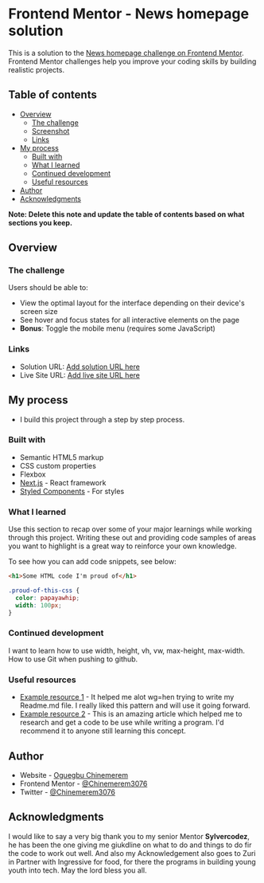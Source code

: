 # Frontend Mentor - News homepage solution

This is a solution to the [News homepage challenge on Frontend Mentor](https://www.frontendmentor.io/challenges/news-homepage-H6SWTa1MFl). Frontend Mentor challenges help you improve your coding skills by building realistic projects. 

## Table of contents

- [Overview](#overview)
  - [The challenge](#the-challenge)
  - [Screenshot](#screenshot)
  - [Links](#links)
- [My process](#my-process)
  - [Built with](#built-with)
  - [What I learned](#what-i-learned)
  - [Continued development](#continued-development)
  - [Useful resources](#useful-resources)
- [Author](#author)
- [Acknowledgments](#acknowledgments)

**Note: Delete this note and update the table of contents based on what sections you keep.**

## Overview

### The challenge

Users should be able to:

- View the optimal layout for the interface depending on their device's screen size
- See hover and focus states for all interactive elements on the page
- **Bonus**: Toggle the mobile menu (requires some JavaScript)



### Links

- Solution URL: [Add solution URL here](https://your-solution-url.com)
- Live Site URL: [Add live site URL here](https://your-live-site-url.com)

## My process

- I build this project through a step by step process.

### Built with

- Semantic HTML5 markup
- CSS custom properties
- Flexbox
- [Next.js](https://nextjs.org/) - React framework
- [Styled Components](https://styled-components.com/) - For styles



### What I learned

Use this section to recap over some of your major learnings while working through this project. Writing these out and providing code samples of areas you want to highlight is a great way to reinforce your own knowledge.

To see how you can add code snippets, see below:

```html
<h1>Some HTML code I'm proud of</h1>
```
```css
.proud-of-this-css {
  color: papayawhip;
  width: 100px;
}
```



### Continued development

I want to learn how to use width, height, vh, vw, max-height, max-width.
How to use Git when pushing to github. 



### Useful resources

- [Example resource 1](https://www.markdownguide.org/) - It helped me alot wg=hen trying to write my Readme.md file. I really liked this pattern and will use it going forward.
- [Example resource 2](https://www.w3schools.com/) - This is an amazing article which helped me to research and get a code to be use while writing a program. I'd recommend it to anyone still learning this concept.



## Author

- Website - [Oguegbu Chinemerem](https://www.github/Chinemerem3076)
- Frontend Mentor - [@Chinemerem3076](https://www.frontendmentor.io/profile/@Chinemerem3076)
- Twitter - [@Chinemerem3076](https://www.twitter.com/Chinemerem3076)



## Acknowledgments

I would like to say a very big thank you to my senior Mentor **Sylvercodez**, he has been the one giving me giukdline on what to do and things to do fir the code to work out well. And also my Acknowledgement also goes to Zuri in Partner with Ingressive for food, for there the programs in building young youth into tech. May the lord bless you all.


